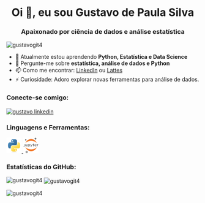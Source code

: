 <h1 align="center">Oi 👋, eu sou Gustavo de Paula Silva</h1>
<h3 align="center">Apaixonado por ciência de dados e análise estatística</h3>

<p align="left"> <img src="https://komarev.com/ghpvc/?username=gustavogit4&label=Profile%20views&color=0e75b6&style=flat" alt="gustavogit4" /> </p>

- 🌱 Atualmente estou aprendendo **Python, Estatística e Data Science**  
- 💬 Pergunte-me sobre **estatística, análise de dados e Python**  
- 📫 Como me encontrar: [LinkedIn](https://linkedin.com/in/gustavo-de-paula-silva-804463236) ou [Lattes](http://lattes.cnpq.br/1739937477939798)  
- ⚡ Curiosidade: Adoro explorar novas ferramentas para análise de dados.

<h3 align="left">Conecte-se comigo:</h3>
<p align="left">
<a href="https://linkedin.com/in/gustavo-de-paula-silva-804463236" target="blank"><img align="center" src="https://cdn.jsdelivr.net/npm/simple-icons@3.0.1/icons/linkedin.svg" alt="gustavo linkedin" height="30" width="40" /></a>
</p>

<h3 align="left">Linguagens e Ferramentas:</h3>
<p align="left"> 
    <a href="https://www.python.org" target="_blank"> <img src="https://raw.githubusercontent.com/devicons/devicon/master/icons/python/python-original.svg" alt="python" width="40" height="40"/> </a> 
    <a href="https://jupyter.org/" target="_blank"> <img src="https://raw.githubusercontent.com/devicons/devicon/master/icons/jupyter/jupyter-original-wordmark.svg" alt="jupyter" width="40" height="40"/> </a>
</p>

<h3 align="left">Estatísticas do GitHub:</h3>
<p><img align="left" src="https://github-readme-stats.vercel.app/api/top-langs?username=gustavogit4&show_icons=true&locale=en&layout=compact" alt="gustavogit4" /></p>

<p>&nbsp;<img align="center" src="https://github-readme-stats.vercel.app/api?username=gustavogit4&show_icons=true&locale=en" alt="gustavogit4" /></p>

<p><img align="center" src="https://github-readme-streak-stats.herokuapp.com/?user=gustavogit4&" alt="gustavogit4" /></p>
